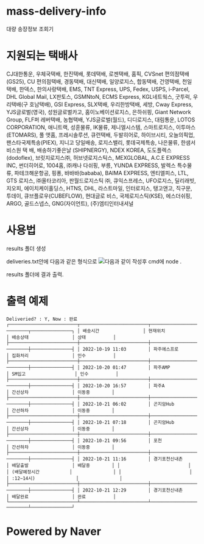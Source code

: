 # mass-delivery-info
대량 송장정보 조회기

# 지원되는 택배사
CJ대한통운, 우체국택배, 한진택배, 롯데택배, 로젠택배, 홈픽, CVSnet 편의점택배(GS25), CU 편의점택배, 경동택배, 대신택배, 일양로지스, 합동택배, 건영택배, 천일
택배, 한덱스, 한의사랑택배, EMS, TNT Express, UPS, Fedex, USPS, i-Parcel, DHL Global Mail, LX판토스, GSMNtoN, ECMS Express, KGL네트웍스, 굿투럭, 우리택배(구
호남택배), GSI Express, SLX택배, 우리한방택배, 세방, Cway Express, YJS글로벌(영국), 성원글로벌카고, 홈이노베이션로지스, 은하쉬핑, Giant Network Group, FLF퍼
레버택배, 농협택배, YJS글로벌(월드), 디디로지스, 대림통운, LOTOS CORPORATION, 애니트랙, 성훈물류, IK물류, 제니엘시스템, 스마트로지스, 이투마스(ETOMARS), 풀 
앳홈, 프레시솔루션, 큐런택배, 두발히어로, 하이브시티, 오늘의픽업, 팬스타국제특송(PIEX), 지니고 당일배송, 로지스밸리, 롯데국제특송, 나은물류, 한샘서비스원 택
배, 배송하기좋은날 (SHIPNERGY), NDEX KOREA, 도도플렉스(dodoflex), 브릿지로지스㈜, 허브넷로지스틱스, MEXGLOBAL, A.C.E EXPRESS INC, 썬더히어로, 1004홈, ㈜캐나
다쉬핑, 부릉, YUNDA EXPRESS, 발렉스 특수물류, 파테크해운항공, 핑퐁, 바바바(bababa), BAIMA EXPRESS, 엔티엘피스, LTL, GTS 로지스, ㈜올타코리아, 판월드로지스틱
㈜, 큐익스프레스, UFO로지스, 딜리래빗, 지오피, 에이치케이홀딩스, HTNS, DHL, 라스트마일, 인터로지스, 탱고앤고, 직구문, 투데이, 큐브플로우(CUBEFLOW), 현대글로
비스, 국제로지스틱(KSE), 에스더쉬핑, ARGO, 골드스넵스, GNG(자이언트), (주)엠티인터내셔널

# 사용법
results 폴더 생성

deliveries.txt안에  다음과 같은 형식으로 
![다음과 같이](https://media.discordapp.net/attachments/875035823442128896/1034185202290925620/unknown.png)
작성후 cmd에 node .

results 폴더에 결과 출력.

# 출력 예제
``
Deliveried? : Y, Now : 완료
┌─────────────────────────┬─────────────────────────┬─────────────────────────┬───────────────┐
│ 배송시간                │ 현재위치                │ 배송상태                │ 상태          │
├─────────────────────────┼─────────────────────────┼─────────────────────────┼───────────────┤
│ 2022-10-19 11:03        │ 파주에스프로            │ 집화처리                │ 인수          │
├─────────────────────────┼─────────────────────────┼─────────────────────────┼───────────────┤
│ 2022-10-20 01:47        │ 파주AMP                 │ SM입고                  │ 인수          │
├─────────────────────────┼─────────────────────────┼─────────────────────────┼───────────────┤
│ 2022-10-20 16:57        │ 파주A                   │ 간선상차                │ 이동중        │
├─────────────────────────┼─────────────────────────┼─────────────────────────┼───────────────┤
│ 2022-10-21 06:02        │ 곤지암Hub               │ 간선하차                │ 이동중        │
├─────────────────────────┼─────────────────────────┼─────────────────────────┼───────────────┤
│ 2022-10-21 07:18        │ 곤지암Hub               │ 간선상차                │ 이동중        │
├─────────────────────────┼─────────────────────────┼─────────────────────────┼───────────────┤
│ 2022-10-21 09:56        │ 포천                    │ 간선하차                │ 이동중        │
├─────────────────────────┼─────────────────────────┼─────────────────────────┼───────────────┤
│ 2022-10-21 11:16        │ 경기포천신내촌          │ 배달출발                │ 배달중        │
│                         │                         │ (배달예정시간           │               │
│                         │                         │ :12∼14시)               │               │
├─────────────────────────┼─────────────────────────┼─────────────────────────┼───────────────┤
│ 2022-10-21 12:29        │ 경기포천신내촌          │ 배달완료                │ 완료          │
└─────────────────────────┴─────────────────────────┴─────────────────────────┴───────────────┘
``

# Powered by Naver
